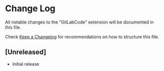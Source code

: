 # Change Log

All notable changes to the "GitLabCode" extension will be documented in this file.

Check [Keep a Changelog](http://keepachangelog.com/) for recommendations on how to structure this file.

## [Unreleased]

- Initial release